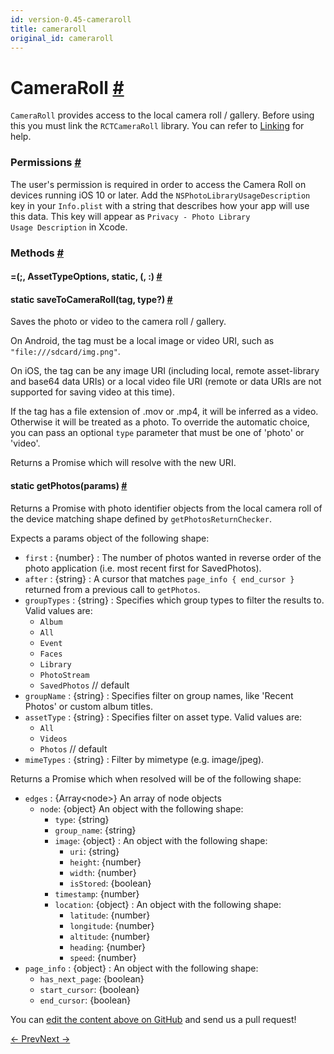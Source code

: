 ```yaml
---
id: version-0.45-cameraroll
title: cameraroll
original_id: cameraroll
---
```

<a id="content"></a><h1><a class="anchor" name="cameraroll"></a>CameraRoll <a class="hash-link" href="docs/cameraroll.html#cameraroll">#</a></h1><div><div><p><code>CameraRoll</code> provides access to the local camera roll / gallery.
Before using this you must link the <code>RCTCameraRoll</code> library.
You can refer to <a href="docs/linking-libraries-ios.html" target="_blank">Linking</a> for help.</p><h3><a class="anchor" name="permissions"></a>Permissions <a class="hash-link" href="docs/cameraroll.html#permissions">#</a></h3><p>The user's permission is required in order to access the Camera Roll on devices running iOS 10 or later.
Add the <code>NSPhotoLibraryUsageDescription</code> key in your <code>Info.plist</code> with a string that describes how your
app will use this data. This key will appear as <code>Privacy - Photo Library Usage Description</code> in Xcode.</p></div><span><h3><a class="anchor" name="methods"></a>Methods <a class="hash-link" href="docs/cameraroll.html#methods">#</a></h3><div class="props"><div class="prop"><h4 class="methodTitle"><a class="anchor" name=""></a>=<span class="methodType">(;, AssetTypeOptions, static, (, :)</span> <a class="hash-link" href="docs/cameraroll.html#">#</a></h4></div><div class="prop"><h4 class="methodTitle"><a class="anchor" name="savetocameraroll"></a><span class="methodType">static </span>saveToCameraRoll<span class="methodType">(tag, type?)</span> <a class="hash-link" href="docs/cameraroll.html#savetocameraroll">#</a></h4><div><p>Saves the photo or video to the camera roll / gallery.</p><p>On Android, the tag must be a local image or video URI, such as <code>"file:///sdcard/img.png"</code>.</p><p>On iOS, the tag can be any image URI (including local, remote asset-library and base64 data URIs)
or a local video file URI (remote or data URIs are not supported for saving video at this time).</p><p>If the tag has a file extension of .mov or .mp4, it will be inferred as a video. Otherwise
it will be treated as a photo. To override the automatic choice, you can pass an optional
<code>type</code> parameter that must be one of 'photo' or 'video'.</p><p>Returns a Promise which will resolve with the new URI.</p></div></div><div class="prop"><h4 class="methodTitle"><a class="anchor" name="getphotos"></a><span class="methodType">static </span>getPhotos<span class="methodType">(params)</span> <a class="hash-link" href="docs/cameraroll.html#getphotos">#</a></h4><div><p>Returns a Promise with photo identifier objects from the local camera
roll of the device matching shape defined by <code>getPhotosReturnChecker</code>.</p><p>Expects a params object of the following shape:</p><ul><li><code>first</code> : {number} : The number of photos wanted in reverse order of the photo application (i.e. most recent first for SavedPhotos).</li><li><code>after</code> : {string} : A cursor that matches <code>page_info { end_cursor }</code> returned from a previous call to <code>getPhotos</code>.</li><li><code>groupTypes</code> : {string} : Specifies which group types to filter the results to. Valid values are:<ul><li><code>Album</code></li><li><code>All</code></li><li><code>Event</code></li><li><code>Faces</code></li><li><code>Library</code></li><li><code>PhotoStream</code></li><li><code>SavedPhotos</code> // default</li></ul></li><li><code>groupName</code> : {string} : Specifies filter on group names, like 'Recent Photos' or custom album titles.</li><li><code>assetType</code> : {string} : Specifies filter on asset type. Valid values are:<ul><li><code>All</code></li><li><code>Videos</code></li><li><code>Photos</code> // default</li></ul></li><li><code>mimeTypes</code> : {string} : Filter by mimetype (e.g. image/jpeg).</li></ul><p>Returns a Promise which when resolved will be of the following shape:</p><ul><li><code>edges</code> : {Array&lt;node&gt;} An array of node objects<ul><li><code>node</code>: {object} An object with the following shape:<ul><li><code>type</code>: {string}</li><li><code>group_name</code>: {string}</li><li><code>image</code>: {object} : An object with the following shape:<ul><li><code>uri</code>: {string}</li><li><code>height</code>: {number}</li><li><code>width</code>: {number}</li><li><code>isStored</code>: {boolean}</li></ul></li><li><code>timestamp</code>: {number}</li><li><code>location</code>: {object} : An object with the following shape:<ul><li><code>latitude</code>: {number}</li><li><code>longitude</code>: {number}</li><li><code>altitude</code>: {number}</li><li><code>heading</code>: {number}</li><li><code>speed</code>: {number}</li></ul></li></ul></li></ul></li><li><code>page_info</code> : {object} : An object with the following shape:<ul><li><code>has_next_page</code>: {boolean}</li><li><code>start_cursor</code>: {boolean}</li><li><code>end_cursor</code>: {boolean}</li></ul></li></ul></div></div></div></span></div><p class="edit-page-block">You can <a target="_blank" href="https://github.com/facebook/react-native/blob/master/Libraries/CameraRoll/CameraRoll.js">edit the content above on GitHub</a> and send us a pull request!</p><div class="docs-prevnext"><a class="docs-prev" href="docs/backhandler.html#content">← Prev</a><a class="docs-next" href="docs/clipboard.html#content">Next →</a></div>